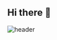 ## Hi there 👋

![header](https://capsule-render.vercel.app/api?type=wave&color=auto&height=300&section=header&text=JooBok's%20Github&fontSize=90)
